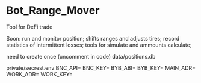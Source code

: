 # Bot_Range_Mover
Tool for DeFi trade

Soon: 
    run and monitor position; 
    shifts ranges and adjusts tires; 
    record statistics of intermittent losses; 
    tools for simulate and ammounts calculate; 







need to create once (uncomment in code)
data/positions.db

private/secrest.env
BNC_API=
BNC_KEY=
BYB_ABI=
BYB_KEY=
MAIN_ADR=
WORK_ADR=
WORK_KEY=